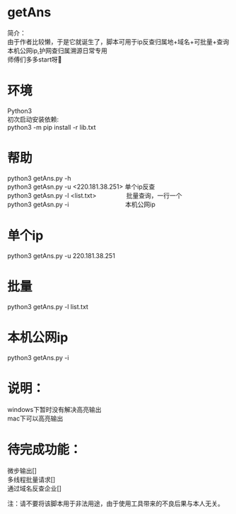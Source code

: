 # getAns
简介：<br>
由于作者比较懒，于是它就诞生了，脚本可用于ip反查归属地+域名+可批量+查询本机公网ip,护网查归属溯源日常专用<br>
师傅们多多start呀🥳

# 环境
Python3<br>
初次启动安装依赖:<br>
python3 -m pip install -r lib.txt<br>

# 帮助<br>
python3 getAns.py -h <br>
python3 getAsn.py -u <220.181.38.251> 单个ip反查<br>
python3 getAsn.py -l <list.txt>&nbsp;&nbsp;&emsp;&emsp;&emsp;&emsp;&nbsp;批量查询，一行一个<br>
python3 getAsn.py -i&nbsp;&nbsp;&nbsp;&nbsp;&emsp;&emsp;&emsp;&emsp;&emsp;&emsp;&emsp;&emsp;本机公网ip<br>

# 单个ip<br>
python3 getAns.py -u 220.181.38.251 <br>

# 批量<br>
python3 getAns.py -l list.txt <br>

# 本机公网ip<br>
python3 getAns.py -i <br>

# 说明：
windows下暂时没有解决高亮输出<br>
mac下可以高亮输出<br>

# 待完成功能：
微步输出[]<br>
多线程批量请求[]<br>
通过域名反查企业[]<br>

注：请不要将该脚本用于非法用途，由于使用工具带来的不良后果与本人无关。
